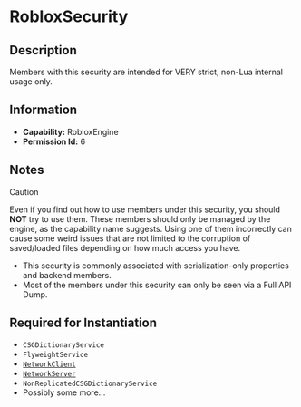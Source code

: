 # RobloxSecurity

## Description
Members with this security are intended for VERY strict, non-Lua internal usage only.

## Information
- **Capability:** RobloxEngine
- **Permission Id:** 6

## Notes
> [!CAUTION]
> Even if you find out how to use members under this security, you should **NOT** try to use them.
> These members should only be managed by the engine, as the capability name suggests.
> Using one of them incorrectly can cause some weird issues that are not limited to the corruption of saved/loaded files depending on how much access you have.

- This security is commonly associated with serialization-only properties and backend members.
- Most of the members under this security can only be seen via a Full API Dump.

## Required for Instantiation
- `CSGDictionaryService`
- `FlyweightService`
- [`NetworkClient`](https://create.roblox.com/docs/reference/engine/classes/NetworkClient)
- [`NetworkServer`](https://create.roblox.com/docs/reference/engine/classes/NetworkServer)
- `NonReplicatedCSGDictionaryService`
- Possibly some more...
